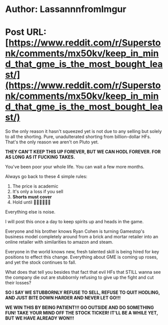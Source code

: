 # Author: LassannnfromImgur
# Post URL: [https://www.reddit.com/r/Superstonk/comments/mx50kv/keep_in_mind_that_gme_is_the_most_bought_least/](https://www.reddit.com/r/Superstonk/comments/mx50kv/keep_in_mind_that_gme_is_the_most_bought_least/)


 So the only reason it hasn't squeezed yet is not due to any selling but solely to all the shorting. Pure, unadulterated shorting from billion-dollar HFs. That's the only reason we aren't on Pluto yet. 

**THEY CAN'T KEEP THIS UP FOREVER, BUT WE CAN HODL FOREVER. FOR AS LONG AS IT FUCKING TAKES.**

You've been poor your whole life. You can wait a few more months.

 Always go back to these 4 simple rules:

1. The price is academic
2. It's only a loss if you sell
3. **Shorts must cover**
4. Hold until 🚀🚀🚀🚀🚀🚀

Everything else is noise.

I will post this once a day to keep spirits up and heads in the game.

Everyone and his brother knows Ryan Cohen is turning Gamestop's business model completely around from a brick and mortar retailer into an online retailer with similarities to amazon and steam.

Everyone in the world knows new, fresh talented skill is being hired for key positions to effect this change. Everything about GME is coming up roses, and yet the stock continues to fall.

What does that tell you besides that fact that evil HFs that STILL wanna see the company die out are stubbornly refusing to give up the fight and cut their losses?

**SO I SAY WE STUBBORNLY REFUSE TO SELL, REFUSE TO QUIT HODLING, AND JUST BITE DOWN HARDER AND NEVER LET GO!!!**

**WE WIN THIS BY BEING PATIENT!!! GO OUTSIDE AND DO SOMETHING FUN! TAKE YOUR MIND OFF THE STOCK TICKER! IT'LL BE A WHILE YET, BUT WE HAVE ALREADY WON!!!**
